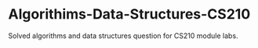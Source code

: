 # Algorithims-Data-Structures-CS210
Solved algorithms and data structures question for CS210 module labs.
